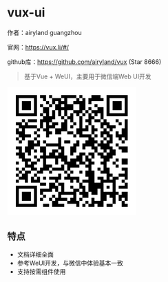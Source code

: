 # vux-ui

作者：airyland guangzhou 

官网：<https://vux.li/#/>

github库：<https://github.com/airyland/vux>  (Star 8666)

> 基于Vue + WeUI，主要用于微信端Web UI开发

![移动端Demo体验](images/vux.png)

## 特点

+ 文档详细全面
+ 参考WeUI开发，与微信中体验基本一致
+ 支持按需组件使用



